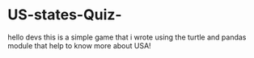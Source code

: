 # US-states-Quiz-
hello devs this is a simple game that i wrote using the turtle and pandas module that help to know more about USA!
